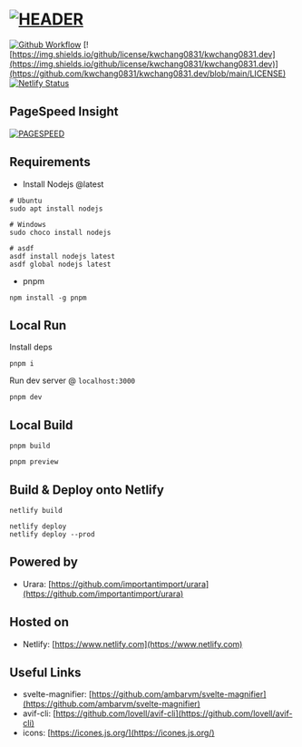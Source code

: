 # [<img style="float:middle" width="auto" alt="HEADER" src="https://raw.githubusercontent.com/gist/kwchang0831/f8a0fbde08b5cd6204438a90e222743e/raw/metrics.repository.intro.svg">](#)

[![Github Workflow](https://img.shields.io/github/workflow/status/kwchang0831/kwchang0831.dev/Metrics?style=plastic)](https://github.com/kwchang0831/kwchang0831.dev/actions/workflows/metrics.yml) [![https://img.shields.io/github/license/kwchang0831/kwchang0831.dev](https://img.shields.io/github/license/kwchang0831/kwchang0831.dev)](https://github.com/kwchang0831/kwchang0831.dev/blob/main/LICENSE) [![Netlify Status](https://api.netlify.com/api/v1/badges/afae98d7-2e01-49a8-ae4d-d4bac725d06e/deploy-status)](https://app.netlify.com/sites/kwchang0831-dev/deploys)

## PageSpeed Insight

[<img style="float:middle" width="auto" alt="PAGESPEED" src="https://raw.githubusercontent.com/gist/kwchang0831/f8a0fbde08b5cd6204438a90e222743e/raw/metrics.pagespeed.svg">](#)

## Requirements

- Install Nodejs @latest

```shell
# Ubuntu
sudo apt install nodejs
```

```shell
# Windows
sudo choco install nodejs
```

```shell
# asdf
asdf install nodejs latest
asdf global nodejs latest
```

- pnpm

```shell
npm install -g pnpm
```

## Local Run

Install deps

```shell
pnpm i
```

Run dev server @ `localhost:3000`

```shell
pnpm dev
```

## Local Build

```shell
pnpm build
```

```shell
pnpm preview
```

## Build & Deploy onto Netlify

```shell
netlify build
```

```shell
netlify deploy
netlify deploy --prod
```

## Powered by

- Urara: [https://github.com/importantimport/urara](https://github.com/importantimport/urara)

## Hosted on

- Netlify: [https://www.netlify.com](https://www.netlify.com)

## Useful Links

- svelte-magnifier: [https://github.com/ambarvm/svelte-magnifier](https://github.com/ambarvm/svelte-magnifier)
- avif-cli: [https://github.com/lovell/avif-cli](https://github.com/lovell/avif-cli)
- icons: [https://icones.js.org/](https://icones.js.org/)
